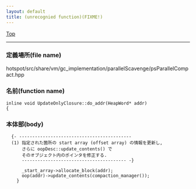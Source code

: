 ```yaml
---
layout: default
title: (unrecognied function)(FIXME!)
---
```

[Top](../index.html)

--- 
### 定義場所(file name)
hotspot/src/share/vm/gc_implementation/parallelScavenge/psParallelCompact.hpp

### 名前(function name)
```
inline void UpdateOnlyClosure::do_addr(HeapWord* addr)
{
```

### 本体部(body)
```
  {- -------------------------------------------
  (1) 指定された箇所の start array (offset array) の情報を更新し, 
      さらに oopDesc::update_contents() で
      そのオブジェクト内のポインタを修正する.
      ---------------------------------------- -}

	  _start_array->allocate_block(addr);
	  oop(addr)->update_contents(compaction_manager());
	}
	
```


